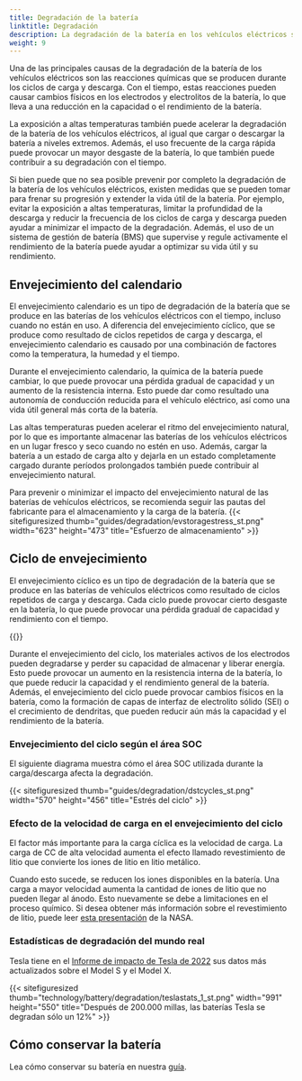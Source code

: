 ```yaml
---
title: Degradación de la batería
linktitle: Degradación
description: La degradación de la batería en los vehículos eléctricos se refiere a la pérdida gradual de la capacidad o el rendimiento de la batería con el tiempo, lo que puede afectar la autonomía del vehículo. Al igual que otros tipos de baterías, se debe a una combinación de factores.
weight: 9
---
```

<!-- markdownlint-disable MD033 -->

Una de las principales causas de la degradación de la batería de los vehículos eléctricos son las reacciones químicas que se producen durante los ciclos de carga y descarga. Con el tiempo, estas reacciones pueden causar cambios físicos en los electrodos y electrolitos de la batería, lo que lleva a una reducción en la capacidad o el rendimiento de la batería.

La exposición a altas temperaturas también puede acelerar la degradación de la batería de los vehículos eléctricos, al igual que cargar o descargar la batería a niveles extremos. Además, el uso frecuente de la carga rápida puede provocar un mayor desgaste de la batería, lo que también puede contribuir a su degradación con el tiempo.

Si bien puede que no sea posible prevenir por completo la degradación de la batería de los vehículos eléctricos, existen medidas que se pueden tomar para frenar su progresión y extender la vida útil de la batería. Por ejemplo, evitar la exposición a altas temperaturas, limitar la profundidad de la descarga y reducir la frecuencia de los ciclos de carga y descarga pueden ayudar a minimizar el impacto de la degradación. Además, el uso de un sistema de gestión de batería (BMS) que supervise y regule activamente el rendimiento de la batería puede ayudar a optimizar su vida útil y su rendimiento.

## Envejecimiento del calendario

El envejecimiento calendario es un tipo de degradación de la batería que se produce en las baterías de los vehículos eléctricos con el tiempo, incluso cuando no están en uso. A diferencia del envejecimiento cíclico, que se produce como resultado de ciclos repetidos de carga y descarga, el envejecimiento calendario es causado por una combinación de factores como la temperatura, la humedad y el tiempo.

Durante el envejecimiento calendario, la química de la batería puede cambiar, lo que puede provocar una pérdida gradual de capacidad y un aumento de la resistencia interna. Esto puede dar como resultado una autonomía de conducción reducida para el vehículo eléctrico, así como una vida útil general más corta de la batería.

Las altas temperaturas pueden acelerar el ritmo del envejecimiento natural, por lo que es importante almacenar las baterías de los vehículos eléctricos en un lugar fresco y seco cuando no estén en uso. Además, cargar la batería a un estado de carga alto y dejarla en un estado completamente cargado durante períodos prolongados también puede contribuir al envejecimiento natural.

Para prevenir o minimizar el impacto del envejecimiento natural de las baterías de vehículos eléctricos, se recomienda seguir las pautas del fabricante para el almacenamiento y la carga de la batería.
{{< sitefiguresized thumb="guides/degradation/evstoragestress_st.png" width="623" height="473" title="Esfuerzo de almacenamiento" >}}

## Ciclo de envejecimiento

El envejecimiento cíclico es un tipo de degradación de la batería que se produce en las baterías de vehículos eléctricos como resultado de ciclos repetidos de carga y descarga. Cada ciclo puede provocar cierto desgaste en la batería, lo que puede provocar una pérdida gradual de capacidad y rendimiento con el tiempo.

{{<evkxdisplayaddarticle />}}

Durante el envejecimiento del ciclo, los materiales activos de los electrodos pueden degradarse y perder su capacidad de almacenar y liberar energía. Esto puede provocar un aumento en la resistencia interna de la batería, lo que puede reducir la capacidad y el rendimiento general de la batería. Además, el envejecimiento del ciclo puede provocar cambios físicos en la batería, como la formación de capas de interfaz de electrolito sólido (SEI) o el crecimiento de dendritas, que pueden reducir aún más la capacidad y el rendimiento de la batería.

### Envejecimiento del ciclo según el área SOC

El siguiente diagrama muestra cómo el área SOC utilizada durante la carga/descarga afecta la degradación.

{{< sitefiguresized thumb="guides/degradation/dstcycles_st.png" width="570" height="456" title="Estrés del ciclo" >}}

### Efecto de la velocidad de carga en el envejecimiento del ciclo

El factor más importante para la carga cíclica es la velocidad de carga. La carga de CC de alta velocidad aumenta el efecto llamado revestimiento de litio que convierte los iones de litio en litio metálico.

Cuando esto sucede, se reducen los iones disponibles en la batería. Una carga a mayor velocidad aumenta la cantidad de iones de litio que no pueden llegar al ánodo. Esto nuevamente se debe a limitaciones en el proceso químico. Si desea obtener más información sobre el revestimiento de litio, puede leer [esta presentación](https://www.nasa.gov/sites/default/files/atoms/files/1-lithium_plating_azimmerman.pdf) de la NASA.

### Estadísticas de degradación del mundo real

Tesla tiene en el [Informe de impacto de Tesla de 2022](https://www.tesla.com/ns_videos/2022-tesla-impact-report-highlights.pdf) sus datos más actualizados sobre el Model S y el Model X.

{{< sitefiguresized thumb="technology/battery/degradation/teslastats_1_st.png" width="991" height="550" title="Después de 200.000 millas, las baterías Tesla se degradan sólo un 12%" >}}

## Cómo conservar la batería

Lea cómo conservar su batería en nuestra [guía](../../../guides/protectingbattery/).

